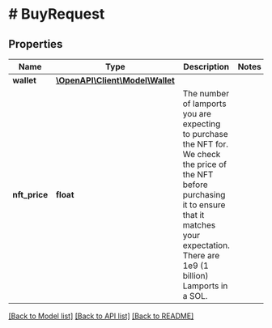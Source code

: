 # # BuyRequest

## Properties

Name | Type | Description | Notes
------------ | ------------- | ------------- | -------------
**wallet** | [**\OpenAPI\Client\Model\Wallet**](Wallet.md) |  |
**nft_price** | **float** | The number of lamports you are expecting to purchase the NFT for. We check the price of the NFT before  purchasing it to ensure that it matches your expectation. There are 1e9 (1 billion) Lamports in a SOL. |

[[Back to Model list]](../../README.md#models) [[Back to API list]](../../README.md#endpoints) [[Back to README]](../../README.md)
